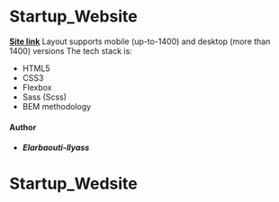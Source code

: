 # Startup_Website

**[Site link](https://github.com/IlyassElarbaouti/responsive-website)**
Layout supports mobile (up-to-1400) and desktop (more than 1400) versions
The tech stack is:

- HTML5
- CSS3
- Flexbox
- Sass (Scss)
- BEM methodology

#### Author

- ##### Elarbaouti-Ilyass

# Startup_Wedsite
